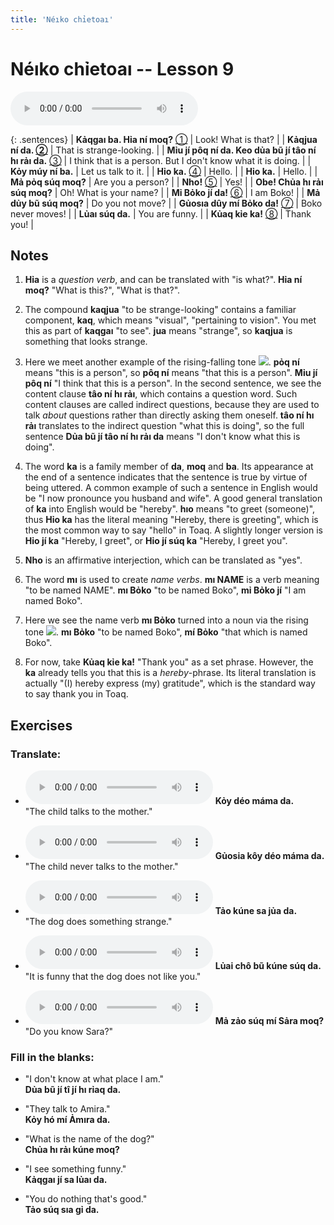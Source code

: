 ```yaml
---
title: 'Néıko chỉetoaı'
---
```

# **Néıko chỉetoaı** -- Lesson 9

<audio id="mainaudio" controls src="lesson.mp3"></audio>

{: .sentences}
| **Kảqgaı ba. Hỉa ní moq?** [①](#fn-1)     | Look! What is that? |
| **Kảqjua ní da. [②](#fn-2)** | That is strange-looking. |
| **Mỉu jí pôq ní da. Keo dủa bũ jí tâo ní hı rảı da.** [③](#fn-3) | I think that is a person. But I don't know what it is doing. |
| **Kỏy múy ní ba.**  | Let us talk to it. |
| **Hỉo ka.** [④](#fn-4) | Hello. |
| **Hỉo ka.** | Hello. |
| **Mả pỏq súq moq?**  | Are you a person? |
| **Nho!** [⑤](#fn-5) | Yes! |
| **Obe! Chủa hı rảı súq moq?**  | Oh! What is your name? |
| **Mỉ Bỏko jí da!** [⑥](#fn-6) | I am Boko! |
| **Mả dủy bũ súq moq?** | Do you not move? |
| **Gủosıa dûy mí Bỏko da!** [⑦](#fn-7) | Boko never moves! |
| **Lủaı súq da.** | You are funny. |
| **Kủaq kỉe ka!** [⑧](#fn-8) | Thank you! |

## Notes

1. <a name="fn-1" /> **Hỉa** is a *question verb*, and can be translated with "is what?". **Hỉa ní moq?** "What is this?", "What is that?".

2. <a name="fn-2" /> The compound **kaqjua** "to be strange-looking" contains a familiar component, **kaq**, which means "visual", "pertaining to vision". You met this as part of **kaqgaı** "to see". **jua** means "strange", so **kaqjua** is something that looks strange.

3. <a name="fn-3" /> Here we meet another example of the rising-falling tone ![](../tones/t5.png). **pỏq ní** means "this is a person", so **pôq ní** means "that this is a person". **Mỉu jí pôq ní** "I think that this is a person". In the second sentence, we see the content clause **tâo ní hı rảı**, which contains a question word. Such content clauses are called indirect questions, because they are used to talk *about* questions rather than directly asking them oneself. **tâo ní hı rảı** translates to the indirect question "what this is doing", so the full sentence **Dủa bũ jí tâo ní hı rảı da** means "I don't know what this is doing".

4. <a name="fn-4" /> The word **ka** is a family member of **da**, **moq** and **ba**. Its appearance at the end of a sentence indicates that the sentence is true by virtue of being uttered. A common example of such a sentence in English would be "I now pronounce you husband and wife". A good general translation of **ka** into English would be "hereby". **hıo** means "to greet (someone)", thus **Hỉo ka** has the literal meaning "Hereby, there is greeting", which is the most common way to say "hello" in Toaq. A slightly longer version is **Hỉo jí ka** "Hereby, I greet", or **Hỉo jí súq ka** "Hereby, I greet you".

5. <a name="fn-5" /> **Nho** is an affirmative interjection, which can be translated as "yes".

6. <a name="fn-6" /> The word **mı** is used to create *name verbs*. **mı NAME** is a verb meaning "to be named NAME". **mı Bỏko** "to be named Boko", **mỉ Bỏko jí** "I am named Boko".
 
7. <a name="fn-7" /> Here we see the name verb **mı Bỏko** turned into a noun via the rising tone ![](../tones/t2.png). **mı Bỏko** "to be named Boko", **mí Bỏko** "that which is named Boko".

8. <a name="fn-8" /> For now, take **Kủaq kỉe ka!** "Thank you" as a set phrase. However, the **ka** already tells you that this is a *hereby*-phrase. Its literal translation is actually "(I) hereby express (my) gratitude", which is the standard way to say thank you in Toaq.

## Exercises

### Translate:

- <audio controls src="ex1.mp3"></audio>
  **Kỏy déo máma da.**  
  <span class="spoiler" tabindex=0>"The child talks to the mother."</span>
  
- <audio controls src="ex2.mp3"></audio>
  **Gủosia kôy déo máma da.**  
  <span class="spoiler" tabindex=0>"The child never talks to the mother."</span>
  
- <audio controls src="ex3.mp3"></audio>
  **Tảo kúne sa jủa da.**  
  <span class="spoiler" tabindex=0>"The dog does something strange."</span>
  
- <audio controls src="ex4.mp3"></audio>
  **Lủai chô bũ kúne súq da.**  
  <span class="spoiler" tabindex=0>"It is funny that the dog does not like you."</span>
  
- <audio controls src="ex5.mp3"></audio>
  **Mả zảo súq mí Sảra moq?**  
  <span class="spoiler" tabindex=0>"Do you know Sara?"</span>

### Fill in the blanks:

- "I don't know at what place I am."  
  **<span class="spoiler" tabindex=0>Dủa</span> bũ jí <span class="spoiler" tabindex=0>tî</span> jí <span class="spoiler" tabindex=0>hı</span> rỉaq da.**
  
- "They talk to Amira."  
  **<span class="spoiler" tabindex=0>Kỏy</span> hó <span class="spoiler" tabindex=0>mí</span> Ảmıra da.**
  
- "What is the name of the dog?"  
  **<span class="spoiler" tabindex=0>Chủa</span> hı <span class="spoiler" tabindex=0>rảı</span> kúne <span class="spoiler" tabindex=0>moq</span>?**
  
- "I see something funny."  
  **<span class="spoiler" tabindex=0>Kảqgaı</span> jí sa <span class="spoiler" tabindex=0>lủaı</span> da.**
  
- "You do nothing that's good."  
  **<span class="spoiler" tabindex=0>Tảo</span> súq <span class="spoiler" tabindex=0>sıa</span> gỉ da.**
